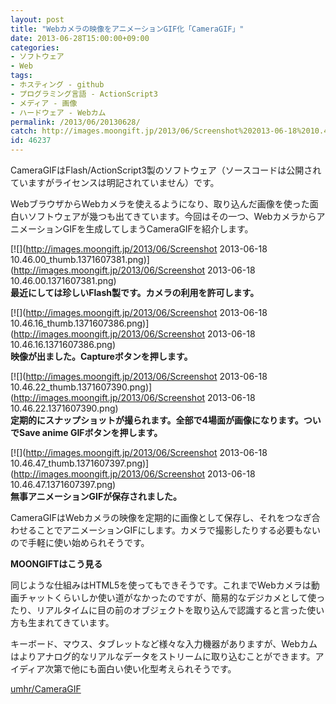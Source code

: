 ```yaml
---
layout: post
title: "Webカメラの映像をアニメーションGIF化「CameraGIF」"
date: 2013-06-28T15:00:00+09:00
categories:
- ソフトウェア
- Web
tags: 
- ホスティング - github
- プログラミング言語 - ActionScript3
- メディア - 画像
- ハードウェア - Webカム
permalink: /2013/06/20130628/
catch: http://images.moongift.jp/2013/06/Screenshot%202013-06-18%2010.46.22_thumb.1371607390.png
id: 46237
---
```

CameraGIFはFlash/ActionScript3製のソフトウェア（ソースコードは公開されていますがライセンスは明記されていません）です。

  
  

WebブラウザからWebカメラを使えるようになり、取り込んだ画像を使った面白いソフトウェアが幾つも出てきています。今回はその一つ、WebカメラからアニメーションGIFを生成してしまうCameraGIFを紹介します。

  

[![](http://images.moongift.jp/2013/06/Screenshot 2013-06-18 10.46.00_thumb.1371607381.png)](http://images.moongift.jp/2013/06/Screenshot 2013-06-18 10.46.00.1371607381.png)  
**最近にしては珍しいFlash製です。カメラの利用を許可します。**

  

[![](http://images.moongift.jp/2013/06/Screenshot 2013-06-18 10.46.16_thumb.1371607386.png)](http://images.moongift.jp/2013/06/Screenshot 2013-06-18 10.46.16.1371607386.png)  
**映像が出ました。Captureボタンを押します。**

  

[![](http://images.moongift.jp/2013/06/Screenshot 2013-06-18 10.46.22_thumb.1371607390.png)](http://images.moongift.jp/2013/06/Screenshot 2013-06-18 10.46.22.1371607390.png)  
**定期的にスナップショットが撮られます。全部で4場面が画像になります。ついでSave anime GIFボタンを押します。**

  

[![](http://images.moongift.jp/2013/06/Screenshot 2013-06-18 10.46.47_thumb.1371607397.png)](http://images.moongift.jp/2013/06/Screenshot 2013-06-18 10.46.47.1371607397.png)  
**無事アニメーションGIFが保存されました。**

  

CameraGIFはWebカメラの映像を定期的に画像として保存し、それをつなぎ合わせることでアニメーションGIFにします。カメラで撮影したりする必要もないので手軽に使い始められそうです。

  
  
  

**MOONGIFTはこう見る**

  

同じような仕組みはHTML5を使ってもできそうです。これまでWebカメラは動画チャットくらいしか使い道がなかったのですが、簡易的なデジカメとして使ったり、リアルタイムに目の前のオブジェクトを取り込んで認識すると言った使い方も生まれてきています。

  

キーボード、マウス、タブレットなど様々な入力機器がありますが、Webカムはよりアナログ的なリアルなデータをストリームに取り込むことができます。アイディア次第で他にも面白い使い化型考えられそうです。

  
  

[umhr/CameraGIF](https://github.com/umhr/CameraGIF)

